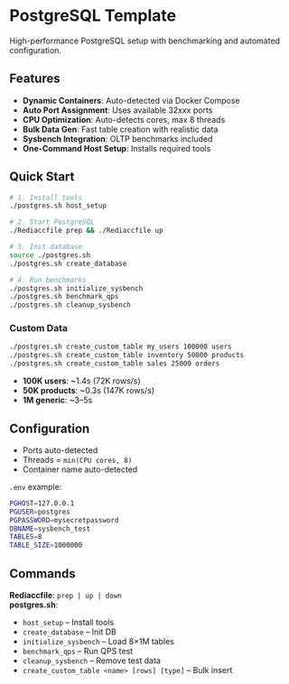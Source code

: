 # PostgreSQL Template

High-performance PostgreSQL setup with benchmarking and automated configuration.

## Features
- **Dynamic Containers**: Auto-detected via Docker Compose  
- **Auto Port Assignment**: Uses available 32xxx ports  
- **CPU Optimization**: Auto-detects cores, max 8 threads  
- **Bulk Data Gen**: Fast table creation with realistic data  
- **Sysbench Integration**: OLTP benchmarks included  
- **One-Command Host Setup**: Installs required tools  

## Quick Start
```bash
# 1. Install tools
./postgres.sh host_setup

# 2. Start PostgreSQL
./Rediaccfile prep && ./Rediaccfile up

# 3. Init database
source ./postgres.sh
./postgres.sh create_database

# 4. Run benchmarks
./postgres.sh initialize_sysbench
./postgres.sh benchmark_qps
./postgres.sh cleanup_sysbench
```

### Custom Data
```bash
./postgres.sh create_custom_table my_users 100000 users
./postgres.sh create_custom_table inventory 50000 products
./postgres.sh create_custom_table sales 25000 orders
```
- **100K users**: ~1.4s (72K rows/s)  
- **50K products**: ~0.3s (147K rows/s)  
- **1M generic**: ~3–5s  

## Configuration
- Ports auto-detected  
- Threads = `min(CPU cores, 8)`  
- Container name auto-detected  

`.env` example:
```bash
PGHOST=127.0.0.1
PGUSER=postgres
PGPASSWORD=mysecretpassword
DBNAME=sysbench_test
TABLES=8
TABLE_SIZE=1000000
```

## Commands
**Rediaccfile**: `prep | up | down`  
**postgres.sh**:  
- `host_setup` – Install tools  
- `create_database` – Init DB  
- `initialize_sysbench` – Load 8×1M tables  
- `benchmark_qps` – Run QPS test  
- `cleanup_sysbench` – Remove test data  
- `create_custom_table <name> [rows] [type]` – Bulk insert  